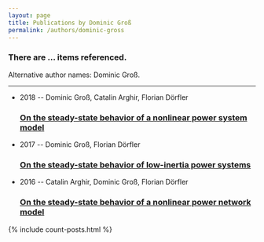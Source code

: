 ```yaml
---
layout: page
title: Publications by Dominic Groß
permalink: /authors/dominic-gross
---
```


<h3 id="number-posts">There are ... items referenced.</h3>
<p id='info-authors'>Alternative author names: Dominic Groß.</p>
<hr />
<ul class="post-list">
<li><span class='post-meta'>2018 -- Dominic Groß, Catalin Arghir, Florian Dörfler</span><h3><a class='post-link' href="{{ site.baseurl }}/on-the-steady-state-behavior-of-a-nonlinear-power-system-model">On the steady-state behavior of a nonlinear power system model</a></h3></li>
<li><span class='post-meta'>2017 -- Dominic Groß, Florian Dörfler</span><h3><a class='post-link' href="{{ site.baseurl }}/on-the-steady-state-behavior-of-low-inertia-power-systems">On the steady-state behavior of low-inertia power systems</a></h3></li>
<li><span class='post-meta'>2016 -- Catalin Arghir, Dominic Groß, Florian Dörfler</span><h3><a class='post-link' href="{{ site.baseurl }}/on-the-steady-state-behavior-of-a-nonlinear-power-network-model">On the steady-state behavior of a nonlinear power network model</a></h3></li>

</ul>
{% include count-posts.html %}
